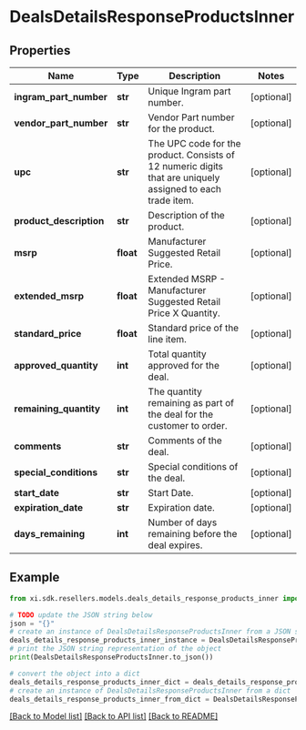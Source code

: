 # DealsDetailsResponseProductsInner


## Properties

Name | Type | Description | Notes
------------ | ------------- | ------------- | -------------
**ingram_part_number** | **str** | Unique Ingram part number. | [optional] 
**vendor_part_number** | **str** | Vendor Part number for the product. | [optional] 
**upc** | **str** | The UPC code for the product. Consists of 12 numeric digits that are uniquely assigned to each trade item. | [optional] 
**product_description** | **str** | Description of the product. | [optional] 
**msrp** | **float** | Manufacturer Suggested Retail Price. | [optional] 
**extended_msrp** | **float** | Extended MSRP - Manufacturer Suggested Retail Price X Quantity. | [optional] 
**standard_price** | **float** | Standard price of the line item. | [optional] 
**approved_quantity** | **int** | Total quantity approved for the deal. | [optional] 
**remaining_quantity** | **int** | The quantity remaining as part of the deal for the customer to order. | [optional] 
**comments** | **str** | Comments of the deal. | [optional] 
**special_conditions** | **str** | Special conditions of the deal. | [optional] 
**start_date** | **str** | Start Date. | [optional] 
**expiration_date** | **str** | Expiration date. | [optional] 
**days_remaining** | **int** | Number of days remaining before the deal expires. | [optional] 

## Example

```python
from xi.sdk.resellers.models.deals_details_response_products_inner import DealsDetailsResponseProductsInner

# TODO update the JSON string below
json = "{}"
# create an instance of DealsDetailsResponseProductsInner from a JSON string
deals_details_response_products_inner_instance = DealsDetailsResponseProductsInner.from_json(json)
# print the JSON string representation of the object
print(DealsDetailsResponseProductsInner.to_json())

# convert the object into a dict
deals_details_response_products_inner_dict = deals_details_response_products_inner_instance.to_dict()
# create an instance of DealsDetailsResponseProductsInner from a dict
deals_details_response_products_inner_from_dict = DealsDetailsResponseProductsInner.from_dict(deals_details_response_products_inner_dict)
```
[[Back to Model list]](../README.md#documentation-for-models) [[Back to API list]](../README.md#documentation-for-api-endpoints) [[Back to README]](../README.md)


